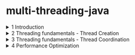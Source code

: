 # multi-threading-java

<details>
<summary>1 Introduction</summary>

Motiviation and OS fundamentals
- Why we need Threads?
    - Responsiveness (특히 User Interface에서 더 치명적임) by concurrency = multitasking
    - Performance(짧은 시간안에 더 많은 작업 처리 가능) by parallelism
- Multithreading caveat(경고)
    - Multithreaded programming은 근본적으로 싱글쓰레드 프로그래밍과 다름

- What is thread?
    - 컴퓨터를 켜면 OS가 디스크에서 메모리로 올라옴
    - 우리가 한 어플리케이션을 실행시키면 마찬가지로 디스크에서 메모리로 인스턴스가 생성됨
    - 위 인스턴스는 프로세스/context of application이라고도 불림
    - 이 프로세스는 다른 프로세스와 완전히 독립적임
    - Files, Data(Heap), Code, Main Thread(Stack, Instruction Pointer)로 구성됨
    - 쓰레드 단위에서는 Stack과 IP를 뺀 나머지는 공유됨
    - Stack은 로컬변수들이 저장되고, 함수에 전달되는 메모리 영역/ IP는 수행할 다음 instruction 주소


OS fundamentasl part2

- What is context switch?
    - 프로세스는 다른 프로세스와 독립적으로 수행됨
    - 프로세스는 하나 이상의 스레드를 가지며, 스레드들은 cpu를 점유하기 위해 경쟁함 
    - 그래서 context switch는 스레드 1 수행 -> 스레드 1 멈춤 -> 스레드 2 수행
    - price of multitasking
    - 스레드가 너무 많으면 -> trashing = 실제 작업보다 스레드 매니징에 시간이 더 쓰임
    - 스레드 간의 sw가 프로세스 간의 sw 보다 싸다

 - Thread scheduling
    - First come first serve -> 수행시간이 긴 스레드가 먼저 오면 stravation 발생가능
    - Shortest Job First -> 수행시간이 짧은 스레드가 계속 오면 수행시간 긴거 수행 못함
    - 실제 os에서는 dynamic priority를 사용함 (User Interface UI 에는 우선순위 부여, Stravation 방지)

- Thread vs Process
    - thread
        - if task share a lot of data
        - faster
        - switching is faster
    - process
        - security and stability are higher importance
        - tasks are unrelated

</details>

<details>
<summary>2 Threading fundamentals - Thread Creation</summary>

Thread Creation 1

- Thread.sleep() 함수는 OS로 하여금 현재 쓰레드를 스케줄하지 않도록 지정(loop를 돌거나 하는 것이 아님!!)
    - CPU 점유 안 함

- threadInstance.setPriority(1..10) 를 통해 우선순위를 설정할 수 있음

- thread.setUncaughtExceptionHandler()를 통해 예외처리 핸들러 등록가능

Thread Creation 2

- Thread를 상속하는 클래스를 만들고, run() 함수를 구현하는 방식으로도 쓰레드를 생성할 수 있다.

</details>

<details>
<summary>3 Threading fundamentals - Thread Coordination</summary>

Thread Termination & Daemon Threads 1

<Thread termination>
- 쓰레드는 리소스 점유함 -> 메모리와 커널 리소스. 만약 CPU를 쓰게 되면 CPU cycles과 cache memory 까지
- 만약 쓰레드가 끝나면, 리소스 정리할 필요가 있음
- 쓰레드가 이상하게 동작하면, 멈출 필요가 있음
- **만약 수행중인 쓰레드가 존재하면 application은 멈추지 않음**

<Interrupt 하는 방법>
- interrupt signal을 손수처리하는 코드 추가
- InterruptedException 던지는 method 실행

<데몬 쓰레드>
- 종료되도 상관없는 쓰레드. 애플리케이션동작에 영향을 주지 않기를 원할때
- gracefully 하게 종료되지 않아도 되는 쓰레드


Joining Threads

<Why do we need it?>
- 다른 쓰레드는 독립적으로 동작함
- 쓰레드의 수행은 out of control 임

<How?>
- 쓰레드가 loop를 돌면서 다른 쓰레드가 끝났는지 계속 체크한다 -> 비효율적임
- 좋은 방법은 쓰레드가 go to sleep 하는거임
    - 이를 위해 join을 쓰면 댐


</details>

<details>
<summary>4 Performance Optimization</summary>

<Peformance in multithreading>
- Latency - the time to completion of a task. Measured in time units.
- Throughput - the amount of tasks completed in a given period. Measured in tasks/time unit.

<Latency>
1. 태스크가 single core 에서 T의 시간이 걸리는 작업일때
2. 태스크를 N개로 쪼개어 subtask로 만들고, 병렬적으로 수행한다면
3. T/N 으로 Latency를 줄일 수 있다

<N?>
- 그렇지만 일반적으로 N은 코어의 개수이다/ 만약 코어의 개수보다 많게 N을 설정하면 역효과가 남. 남은 하나의 쓰레드가 컨텍스트 스위칭을 유발하면서 캐시성능 저하, 추가적인 메모리 점유를 일으킬것임
- 그리고 N = 코어의 개수 는 IO 블로킹과 같은 인터럽션이 없을때를 가정한것임. (다른 CPU를 점유하는 프로세스가 없어야 댐)
- 또한 대부분의 컴퓨터는 HyperThreading을 지원함. 이는 물리적인 코어가 동시에 2개의 쓰레드를 동작할 수 있게 하는 기능. 

<Inherent cost of Parallelization and Aggregation>
고려해야 되는 코스트
    - 태스크를 나누는 코스트
    - 쓰레드 생성하고 쓰레드에게 태스크 할당하는 코스트
    - 쓰레드 시작하고, 스케줄되는 시간
    - 마지막 쓰레드가 끝나고 시그널을 보내는 시간
    - aggregating 쓰레드가 동작하는 시간

본 태스크의 수행시간이 짧은 경우에는 태스크를 분할 하는게 latency가 더 길 수 있다.

<Can we break any task into subtasks?>
- 아니다....
- 독립적으로 수행되는 코드조각으로 이루어져 나눌 수 있는 태스크/순차적으로 실행되어야하기에 나눌 수 없는 태스크/ 위 2경우가 혼재되어 있는 태스크

<Optimizing for Throughput>
- throughput은 정의한 시간내에 완료한 작업의 수이다. tasks/time unit
- 방법 1. breaking tasks into subtasks
    - latency = t/n
    - throughput = n/t (기존 1/t 보다 성능개선)
    - 그러나 실제적으로 < n/t 로 봐야댐. 추가적인 계산요소들이 있어서. (이전에 말했듯이 태스크 나누는 코스트, 쓰레드 생성 할당하는 코스트 등등..)
- 방법 2. Running tasks in Parallel
    - 각 태스크를 다른 쓰레드에 할당하는 것.
    - throughput = n/t
    - 이 경우에는 실제적으로 n/t와 유사할 것임

<Thread pooling>
- thread pool에 쓰레드 미리 생성해놓고 필요할 때 꺼내쓰는 기술

<QUIZ>
We are running an HTTP server on a single machine.
Handling  of the HTTP requests is delegated to a fixed-size pool of threads.
Each request is handled by a single thread from the pool by performing a blocking call to an external database which may take a variable duration, depending on many factors.
After the response comes from the database, the server thread sends an HTTP response to the user.
Assuming we have a 64 core machine.
What would be the optimal thread pool size to serve the HTTP request?

-> blocking call들은 CPU 리소스를 사용하지 않기에, 코어의 개수인 64개보다 더 많은 쓰레드를 할당하여 throughput을 최적화 할 수 있을것이다. 

</details>
